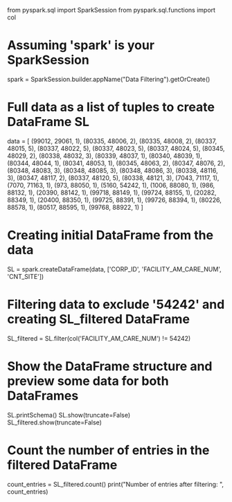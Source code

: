 from pyspark.sql import SparkSession
from pyspark.sql.functions import col

# Assuming 'spark' is your SparkSession
spark = SparkSession.builder.appName("Data Filtering").getOrCreate()

# Full data as a list of tuples to create DataFrame SL
data = [
    (99012, 29061, 1), (80335, 48006, 2), (80335, 48008, 2), (80337, 48015, 5),
    (80337, 48022, 5), (80337, 48023, 5), (80337, 48024, 5), (80345, 48029, 2),
    (80338, 48032, 3), (80339, 48037, 1), (80340, 48039, 1), (80344, 48044, 1),
    (80341, 48053, 1), (80345, 48063, 2), (80347, 48076, 2), (80348, 48083, 3),
    (80348, 48085, 3), (80348, 48086, 3), (80338, 48116, 3), (80347, 48117, 2),
    (80337, 48120, 5), (80338, 48121, 3), (7043, 71117, 1), (7070, 71163, 1),
    (973, 88050, 1), (5160, 54242, 1), (1006, 88080, 1), (986, 88132, 1),
    (20390, 88142, 1), (99718, 88149, 1), (99724, 88155, 1), (20282, 88349, 1),
    (20400, 88350, 1), (99725, 88391, 1), (99726, 88394, 1), (80226, 88578, 1),
    (80517, 88595, 1), (99768, 88922, 1)
]

# Creating initial DataFrame from the data
SL = spark.createDataFrame(data, ['CORP_ID', 'FACILITY_AM_CARE_NUM', 'CNT_SITE'])

# Filtering data to exclude '54242' and creating SL_filtered DataFrame
SL_filtered = SL.filter(col('FACILITY_AM_CARE_NUM') != 54242)

# Show the DataFrame structure and preview some data for both DataFrames
SL.printSchema()
SL.show(truncate=False)
SL_filtered.show(truncate=False)

# Count the number of entries in the filtered DataFrame
count_entries = SL_filtered.count()
print("Number of entries after filtering: ", count_entries)
